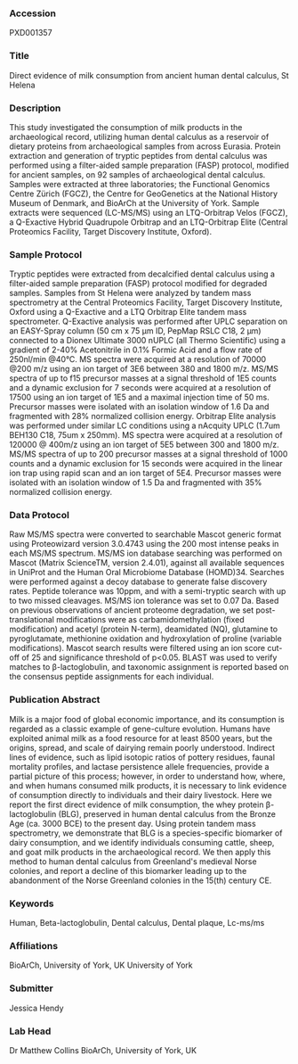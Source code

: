 ### Accession
PXD001357

### Title
Direct evidence of milk consumption from ancient human dental calculus, St Helena

### Description
This study investigated the consumption of milk products in the archaeological record, utilizing human dental calculus as a reservoir of dietary proteins from archaeological samples from across Eurasia. Protein extraction and generation of tryptic peptides from dental calculus was performed using a filter-aided sample preparation (FASP) protocol, modified for ancient samples, on 92 samples of archaeological dental calculus. Samples were extracted at three laboratories; the Functional Genomics Centre Zürich (FGCZ), the Centre for GeoGenetics at the National History Museum of Denmark, and BioArCh at the University of York. Sample extracts were sequenced (LC-MS/MS) using an LTQ-Orbitrap Velos (FGCZ), a Q-Exactive Hybrid Quadrupole Orbitrap and an LTQ-Orbitrap Elite (Central Proteomics Facility, Target Discovery Institute, Oxford).

### Sample Protocol
Tryptic peptides were extracted from decalcified dental calculus using a filter-aided sample preparation (FASP) protocol modified for degraded samples. Samples from St Helena were analyzed by tandem mass spectrometry at the Central Proteomics Facility, Target Discovery Institute, Oxford using a Q-Exactive and a LTQ Orbitrap Elite tandem mass spectrometer. Q-Exactive analysis was performed after UPLC separation on an EASY-Spray column (50 cm x 75 µm ID, PepMap RSLC C18, 2 µm) connected to a Dionex Ultimate 3000 nUPLC (all Thermo Scientific) using a gradient of 2-40% Acetonitrile in 0.1% Formic Acid and a flow rate of 250nl/min @40°C. MS spectra were acquired at a resolution of 70000 @200 m/z using an ion target of 3E6 between 380 and 1800 m/z. MS/MS spectra of up to f15 precursor masses at a signal threshold of 1E5 counts and a dynamic exclusion for 7 seconds were acquired at a resolution of 17500 using an ion target of 1E5 and a maximal injection time of 50 ms. Precursor masses were isolated with an isolation window of 1.6 Da and fragmented with 28% normalized collision energy. Orbitrap Elite analysis was performed under similar LC conditions using a nAcquity UPLC (1.7um BEH130 C18, 75um x 250mm). MS spectra were acquired at a resolution of 120000 @ 400m/z using an ion target of 5E5 between 300 and 1800 m/z. MS/MS spectra of up to 200 precursor masses at a signal threshold of 1000 counts and a dynamic exclusion for 15 seconds were acquired in the linear ion trap using rapid scan and an ion target of 5E4. Precursor masses were isolated with an isolation window of 1.5 Da and fragmented with 35% normalized collision energy.

### Data Protocol
Raw MS/MS spectra were converted to searchable Mascot generic format using Proteowizard version 3.0.4743 using the 200 most intense peaks in each MS/MS spectrum. MS/MS ion database searching was performed on Mascot (Matrix ScienceTM, version 2.4.01), against all available sequences in UniProt and the Human Oral Microbiome Database (HOMD)34. Searches were performed against a decoy database to generate false discovery rates. Peptide tolerance was 10ppm, and with a semi-tryptic search with up to two missed cleavages. MS/MS ion tolerance was set to 0.07 Da. Based on previous observations of ancient proteome degradation, we set post-translational modifications were as carbamidomethylation (fixed modification) and acetyl (protein N-term), deamidated (NQ), glutamine to pyroglutamate, methionine oxidation and hydroxylation of proline (variable modifications). Mascot search results were filtered using an ion score cut-off of 25 and significance threshold of p<0.05. BLAST was used to verify matches to β-lactoglobulin, and taxonomic assignment is reported based on the consensus peptide assignments for each individual.

### Publication Abstract
Milk is a major food of global economic importance, and its consumption is regarded as a classic example of gene-culture evolution. Humans have exploited animal milk as a food resource for at least 8500 years, but the origins, spread, and scale of dairying remain poorly understood. Indirect lines of evidence, such as lipid isotopic ratios of pottery residues, faunal mortality profiles, and lactase persistence allele frequencies, provide a partial picture of this process; however, in order to understand how, where, and when humans consumed milk products, it is necessary to link evidence of consumption directly to individuals and their dairy livestock. Here we report the first direct evidence of milk consumption, the whey protein &#x3b2;-lactoglobulin (BLG), preserved in human dental calculus from the Bronze Age (ca. 3000 BCE) to the present day. Using protein tandem mass spectrometry, we demonstrate that BLG is a species-specific biomarker of dairy consumption, and we identify individuals consuming cattle, sheep, and goat milk products in the archaeological record. We then apply this method to human dental calculus from Greenland's medieval Norse colonies, and report a decline of this biomarker leading up to the abandonment of the Norse Greenland colonies in the 15(th) century CE.

### Keywords
Human, Beta-lactoglobulin, Dental calculus, Dental plaque, Lc-ms/ms

### Affiliations
BioArCh, University of York, UK
University of York

### Submitter
Jessica Hendy

### Lab Head
Dr Matthew Collins
BioArCh, University of York, UK


